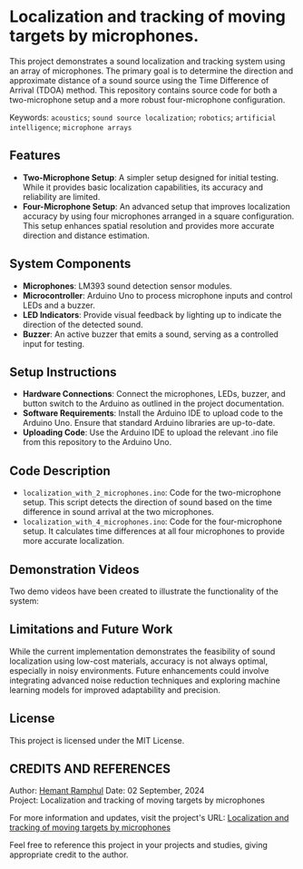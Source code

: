 # Localization and tracking of moving targets by microphones.
This project demonstrates a sound localization and tracking system using an array of microphones. The primary goal is to determine the direction and approximate distance of a sound source using the Time Difference of Arrival (TDOA) method. This repository contains source code for both a two-microphone setup and a more robust four-microphone configuration.

Keywords: `acoustics`; `sound source localization`; `robotics`; `artificial intelligence`; `microphone arrays`

## Features
- **Two-Microphone Setup**: A simpler setup designed for initial testing. While it provides basic localization capabilities, its accuracy and reliability are limited.
- **Four-Microphone Setup**: An advanced setup that improves localization accuracy by using four microphones arranged in a square configuration. This setup enhances spatial resolution and provides more accurate direction and distance estimation.

## System Components
- **Microphones**: LM393 sound detection sensor modules.
- **Microcontroller**: Arduino Uno to process microphone inputs and control LEDs and a buzzer.
- **LED Indicators**: Provide visual feedback by lighting up to indicate the direction of the detected sound.
- **Buzzer**: An active buzzer that emits a sound, serving as a controlled input for testing.

## Setup Instructions
- **Hardware Connections**: Connect the microphones, LEDs, buzzer, and button switch to the Arduino as outlined in the project documentation.
- **Software Requirements**: Install the Arduino IDE to upload code to the Arduino Uno. Ensure that standard Arduino libraries are up-to-date.
- **Uploading Code**: Use the Arduino IDE to upload the relevant .ino file from this repository to the Arduino Uno.

## Code Description
- `localization_with_2_microphones.ino`: Code for the two-microphone setup. This script detects the direction of sound based on the time difference in sound arrival at the two microphones.
- `localization_with_4_microphones.ino`: Code for the four-microphone setup. It calculates time differences at all four microphones to provide more accurate localization.

## Demonstration Videos
Two demo videos have been created to illustrate the functionality of the system:

## Limitations and Future Work
While the current implementation demonstrates the feasibility of sound localization using low-cost materials, accuracy is not always optimal, especially in noisy environments. Future enhancements could involve integrating advanced noise reduction techniques and exploring machine learning models for improved adaptability and precision.

## License
This project is licensed under the MIT License.
 
## CREDITS AND REFERENCES
Author: [Hemant Ramphul](https://www.linkedin.com/in/hemantramphul/)
Date: 02 September, 2024  
Project: Localization and tracking of moving targets by microphones

For more information and updates, visit the project's URL: [Localization and tracking of moving targets by microphones](https://github.com/hemantramphul/Localization-and-tracking-of-moving-targets-by-microphones)

Feel free to reference this project in your projects and studies, giving appropriate credit to the author.
